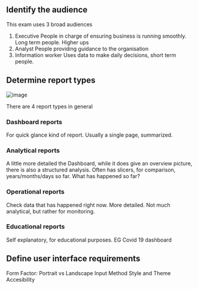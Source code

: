 ## Identify the audience ##

This exam uses 3 broad audiences
1. Executive
People in charge of ensuring business is running smoothly. Long term people. Higher ups
2. Analyst
People providing guidance to the organisation
3. Information worker
Uses data to make daily decisions, short term people.

## Determine report types ##
![image](https://github.com/user-attachments/assets/96e02b8d-9d26-4c0f-8e66-c6283a2494f9)

There are 4 report types in general

### Dashboard reports ###
For quick glance kind of report. Usually a single page, summarized.

### Analytical reports ###
A little more detailed the Dashboard, while it does give an overview picture, there is also a structured analysis.
Often has slicers, for comparison, years/months/days so far. What has happened so far? 

### Operational reports ###
Check data that has happened right now. More detailed. Not much analytical, but rather for monitoring.

### Educational reports ###
Self explanatory, for educational purposes. EG Covid 19 dashboard

## Define user interface requirements ##

Form Factor: Portrait vs Landscape
Input Method
Style and Theme
Accesibility

